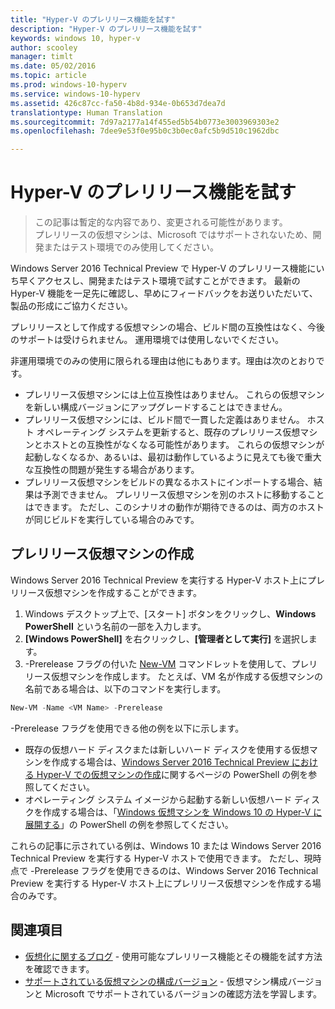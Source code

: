 ```yaml
---
title: "Hyper-V のプレリリース機能を試す"
description: "Hyper-V のプレリリース機能を試す"
keywords: windows 10, hyper-v
author: scooley
manager: timlt
ms.date: 05/02/2016
ms.topic: article
ms.prod: windows-10-hyperv
ms.service: windows-10-hyperv
ms.assetid: 426c87cc-fa50-4b8d-934e-0b653d7dea7d
translationtype: Human Translation
ms.sourcegitcommit: 7d97a2177a14f455ed5b54b0773e3003969303e2
ms.openlocfilehash: 7dee9e53f0e95b0c3b0ec0afc5b9d510c1962dbc

---
```


# Hyper-V のプレリリース機能を試す

> この記事は暫定的な内容であり、変更される可能性があります。  
  プレリリースの仮想マシンは、Microsoft ではサポートされないため、開発またはテスト環境でのみ使用してください。

Windows Server 2016 Technical Preview で Hyper-V のプレリリース機能にいち早くアクセスし、開発またはテスト環境で試すことができます。 最新の Hyper-V 機能を一足先に確認し、早めにフィードバックをお送りいただいて、製品の形成にご協力ください。

プレリリースとして作成する仮想マシンの場合、ビルド間の互換性はなく、今後のサポートは受けられません。  運用環境では使用しないでください。

非運用環境でのみの使用に限られる理由は他にもあります。理由は次のとおりです。

* プレリリース仮想マシンには上位互換性はありません。 これらの仮想マシンを新しい構成バージョンにアップグレードすることはできません。
* プレリリース仮想マシンには、ビルド間で一貫した定義はありません。 ホスト オペレーティング システムを更新すると、既存のプレリリース仮想マシンとホストとの互換性がなくなる可能性があります。 これらの仮想マシンが起動しなくなるか、あるいは、最初は動作しているように見えても後で重大な互換性の問題が発生する場合があります。
* プレリリース仮想マシンをビルドの異なるホストにインポートする場合、結果は予測できません。 プレリリース仮想マシンを別のホストに移動することはできます。 ただし、このシナリオの動作が期待できるのは、両方のホストが同じビルドを実行している場合のみです。

## プレリリース仮想マシンの作成

Windows Server 2016 Technical Preview を実行する Hyper-V ホスト上にプレリリース仮想マシンを作成することができます。

1. Windows デスクトップ上で、[スタート] ボタンをクリックし、**Windows PowerShell** という名前の一部を入力します。
2. **[Windows PowerShell]** を右クリックし、**[管理者として実行]** を選択します。
3. -Prerelease フラグの付いた [New-VM](https://technet.microsoft.com/library/hh848537.aspx) コマンドレットを使用して、プレリリース仮想マシンを作成します。 たとえば、VM 名が作成する仮想マシンの名前である場合は、以下のコマンドを実行します。

``` PowerShell
New-VM -Name <VM Name> -Prerelease
```
-Prerelease フラグを使用できる他の例を以下に示します。
 - 既存の仮想ハード ディスクまたは新しいハード ディスクを使用する仮想マシンを作成する場合は、[Windows Server 2016 Technical Preview における Hyper-V での仮想マシンの作成](https://technet.microsoft.com/library/mt126140.aspx#BKMK_PowerShell)に関するページの PowerShell の例を参照してください。
 - オペレーティング システム イメージから起動する新しい仮想ハード ディスクを作成する場合は、「[Windows 仮想マシンを Windows 10 の Hyper-V に展開する](https://msdn.microsoft.com/en-us/virtualization/hyperv_on_windows/quick_start/walkthrough_create_vm)」の PowerShell の例を参照してください。

 これらの記事に示されている例は、Windows 10 または Windows Server 2016 Technical Preview を実行する Hyper-V ホストで使用できます。 ただし、現時点で -Prerelease フラグを使用できるのは、Windows Server 2016 Technical Preview を実行する Hyper-V ホスト上にプレリリース仮想マシンを作成する場合のみです。

## 関連項目
-  [仮想化に関するブログ](https://blogs.technet.microsoft.com/virtualization/) - 使用可能なプレリリース機能とその機能を試す方法を確認できます。
- [サポートされている仮想マシンの構成バージョン](https://technet.microsoft.com/library/mt695898.aspx#BKMK_SupportedConfigVersions) - 仮想マシン構成バージョンと Microsoft でサポートされているバージョンの確認方法を学習します。



<!--HONumber=Jun16_HO4-->


